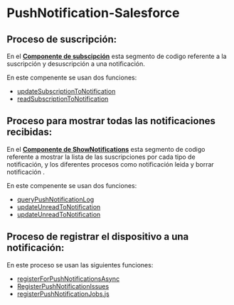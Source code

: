 # PushNotification-Salesforce

## Proceso de suscripción: 
En el **[Componente de subscipción](https://github.com/AllanTorresBass/PushNotification-Salesforce/blob/main/components/SubscriptionNotification.js)** esta segmento de codigo referente a la suscripción y desuscripción a una notificación. 
  
  En este compenente se usan dos funciones: 
- [updateSubscriptionToNotification](https://github.com/AllanTorresBass/PushNotification-Salesforce/blob/main/functions/updateSubscriptionToNotifications.js)
- [readSubscriptionToNotification](https://github.com/AllanTorresBass/PushNotification-Salesforce/blob/main/functions/readSubscriptionToNotification.js)

## Proceso para mostrar todas las notificaciones recibidas: 
En el **[Componente de ShowNotifications](https://github.com/AllanTorresBass/PushNotification-Salesforce/blob/main/components/SubscriptionNotification.js)** esta segmento de codigo referente a mostrar la lista de las suscripciones por cada tipo de notificación, y los diferentes procesos como notificación leida y borrar notificación . 
  
  En este compenente se usan dos funciones: 
- [queryPushNotificationLog](https://github.com/AllanTorresBass/PushNotification-Salesforce/blob/main/functions/updateSubscriptionToNotifications.js)
- [updateUnreadToNotification](https://github.com/AllanTorresBass/PushNotification-Salesforce/blob/main/functions/readSubscriptionToNotification.js)
- [updateUnreadToNotification](https://github.com/AllanTorresBass/PushNotification-Salesforce/blob/main/functions/updateDeletedToNotification.js)


## Proceso de registrar el dispositivo a una notificación: 

En este proceso se usan las siguientes funciones:

- [registerForPushNotificationsAsync](https://github.com/AllanTorresBass/PushNotification-Salesforce/blob/main/functions/registerForPushNotificationsAsync.js)
- [RegisterPushNotificationIssues](https://github.com/AllanTorresBass/PushNotification-Salesforce/blob/main/functions/registerPushNotificationIssue.js)
- [registerPushNotificationJobs.js](https://github.com/AllanTorresBass/PushNotification-Salesforce/blob/main/functions/registerPushNotificationJobs.js)
